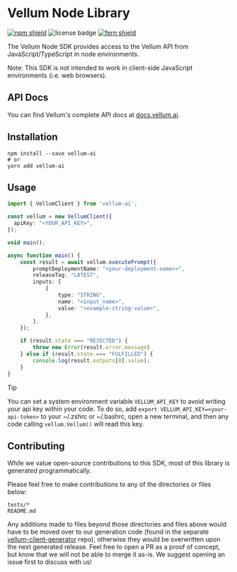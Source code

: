 # Vellum Node Library

[![npm shield](https://img.shields.io/npm/v/vellum-ai)](https://www.npmjs.com/package/vellum-ai)
![license badge](https://img.shields.io/github/license/vellum-ai/vellum-client-node)
[![fern shield](https://img.shields.io/badge/%F0%9F%8C%BF-SDK%20generated%20by%20Fern-brightgreen)](https://buildwithfern.com/?utm_source=vellum-ai/vellum-client-node/readme)

The Vellum Node SDK provides access to the Vellum API from JavaScript/TypeScript in node environments.

Note: This SDK is not intended to work in client-side JavaScript environments (i.e. web browsers).

## API Docs
You can find Vellum's complete API docs at [docs.vellum.ai](https://docs.vellum.ai/api-reference/introduction/getting-started).


## Installation

```
npm install --save vellum-ai
# or
yarn add vellum-ai
```

## Usage

```typescript
import { VellumClient } from 'vellum-ai';

const vellum = new VellumClient({
  apiKey: "<YOUR_API_KEY>",
});

void main();

async function main() {
    const result = await vellum.executePrompt({
        promptDeploymentName: "<your-deployment-name>>",
        releaseTag: "LATEST",
        inputs: [
            {
                type: "STRING",
                name: "<input_name>",
                value: "<example-string-value>",
            },
        ],
    });

    if (result.state === "REJECTED") {
        throw new Error(result.error.message)
    } else if (result.state === "FULFILLED") {
        console.log(result.outputs[0].value);
    }
}
```

> [!TIP]
> You can set a system environment variable `VELLUM_API_KEY` to avoid writing your api key within your code. To do so, add `export VELLUM_API_KEY=<your-api-token>`
> to your ~/.zshrc or ~/.bashrc, open a new terminal, and then any code calling `vellum.Vellum()` will read this key.

## Contributing

While we value open-source contributions to this SDK, most of this library is generated programmatically.

Please feel free to make contributions to any of the directories or files below:
```plaintext
tests/*
README.md
```

Any additions made to files beyond those directories and files above would have to be moved over to our generation code
(found in the separate [vellum-client-generator](https://github.com/vellum-ai/vellum-client-generator) repo),
otherwise they would be overwritten upon the next generated release. Feel free to open a PR as a proof of concept,
but know that we will not be able to merge it as-is. We suggest opening an issue first to discuss with us!
